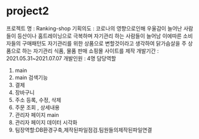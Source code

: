 # project2

프로젝트 명 : Ranking-shop
기획의도 : 코로나의 영향으로인해 우울감이 늘어난 사람들이 등산이나 홈트레이닝으로 극복하며 자기관리 하는 사람들이 늘어남 이에따른 소비자들의 구매패턴도 자기관리를 위한 상품으로 변할것이라고 생각하여 닭가슴살을 주 상품으로 하는 자기관리 식품, 물품 판매 쇼핑몰 사이트를 제작
개발기간 : 2021.05.31~2021.07.07 
개발인원 : 4명
담당역할
  1. main
  2. main 검색기능
  3. 결제
  4. 장바구니
  5. 주소 등록, 수정, 삭제
  6. 주문 조회 , 상세내용
  7. 관리자 페이지 main
  8. 관리자 페이지 데이터 시각화
  9. 팀장역할:DB환경구축,제작된파일점검.팀원들의제작된파일연결
